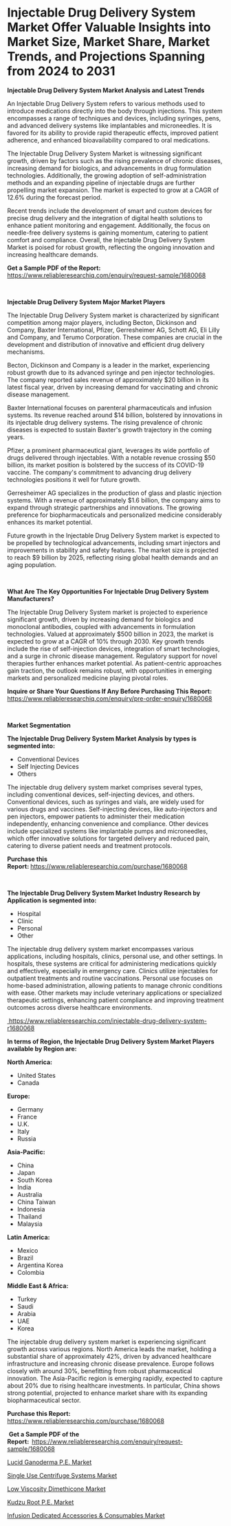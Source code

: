 <p><h1>Injectable Drug Delivery System Market Offer Valuable Insights into Market Size, Market Share, Market Trends, and Projections Spanning from 2024 to 2031</h1></p><p><strong>Injectable Drug Delivery System Market Analysis and Latest Trends</strong></p>
<p><p>An Injectable Drug Delivery System refers to various methods used to introduce medications directly into the body through injections. This system encompasses a range of techniques and devices, including syringes, pens, and advanced delivery systems like implantables and microneedles. It is favored for its ability to provide rapid therapeutic effects, improved patient adherence, and enhanced bioavailability compared to oral medications.</p><p>The Injectable Drug Delivery System Market is witnessing significant growth, driven by factors such as the rising prevalence of chronic diseases, increasing demand for biologics, and advancements in drug formulation technologies. Additionally, the growing adoption of self-administration methods and an expanding pipeline of injectable drugs are further propelling market expansion. The market is expected to grow at a CAGR of 12.6% during the forecast period. </p><p>Recent trends include the development of smart and custom devices for precise drug delivery and the integration of digital health solutions to enhance patient monitoring and engagement. Additionally, the focus on needle-free delivery systems is gaining momentum, catering to patient comfort and compliance. Overall, the Injectable Drug Delivery System Market is poised for robust growth, reflecting the ongoing innovation and increasing healthcare demands.</p></p>
<p><strong>Get a Sample PDF of the Report:&nbsp;</strong> <a href="https://www.reliableresearchiq.com/enquiry/request-sample/1680068?utm_campaign=1088&utm_medium=2&utm_source=Github&utm_content=ia&utm_term=14102024&utm_id=injectable-drug-delivery-system">https://www.reliableresearchiq.com/enquiry/request-sample/1680068</a></p>
<p>&nbsp;</p>
<p><strong>Injectable Drug Delivery System Major Market Players</strong></p>
<p><p>The Injectable Drug Delivery System market is characterized by significant competition among major players, including Becton, Dickinson and Company, Baxter International, Pfizer, Gerresheimer AG, Schott AG, Eli Lilly and Company, and Terumo Corporation. These companies are crucial in the development and distribution of innovative and efficient drug delivery mechanisms.</p><p>Becton, Dickinson and Company is a leader in the market, experiencing robust growth due to its advanced syringe and pen injector technologies. The company reported sales revenue of approximately $20 billion in its latest fiscal year, driven by increasing demand for vaccinating and chronic disease management.</p><p>Baxter International focuses on parenteral pharmaceuticals and infusion systems. Its revenue reached around $14 billion, bolstered by innovations in its injectable drug delivery systems. The rising prevalence of chronic diseases is expected to sustain Baxter's growth trajectory in the coming years.</p><p>Pfizer, a prominent pharmaceutical giant, leverages its wide portfolio of drugs delivered through injectables. With a notable revenue crossing $50 billion, its market position is bolstered by the success of its COVID-19 vaccine. The company's commitment to advancing drug delivery technologies positions it well for future growth.</p><p>Gerresheimer AG specializes in the production of glass and plastic injection systems. With a revenue of approximately $1.6 billion, the company aims to expand through strategic partnerships and innovations. The growing preference for biopharmaceuticals and personalized medicine considerably enhances its market potential.</p><p>Future growth in the Injectable Drug Delivery System market is expected to be propelled by technological advancements, including smart injectors and improvements in stability and safety features. The market size is projected to reach $9 billion by 2025, reflecting rising global health demands and an aging population.</p></p>
<p>&nbsp;</p>
<p><strong>What Are The Key Opportunities For Injectable Drug Delivery System Manufacturers?</strong></p>
<p><p>The Injectable Drug Delivery System market is projected to experience significant growth, driven by increasing demand for biologics and monoclonal antibodies, coupled with advancements in formulation technologies. Valued at approximately $500 billion in 2023, the market is expected to grow at a CAGR of 10% through 2030. Key growth trends include the rise of self-injection devices, integration of smart technologies, and a surge in chronic disease management. Regulatory support for novel therapies further enhances market potential. As patient-centric approaches gain traction, the outlook remains robust, with opportunities in emerging markets and personalized medicine playing pivotal roles.</p></p>
<p><strong>Inquire or Share Your Questions If Any Before Purchasing This Report:</strong> <a href="https://www.reliableresearchiq.com/enquiry/pre-order-enquiry/1680068?utm_campaign=1088&utm_medium=2&utm_source=Github&utm_content=ia&utm_term=14102024&utm_id=injectable-drug-delivery-system">https://www.reliableresearchiq.com/enquiry/pre-order-enquiry/1680068</a></p>
<p>&nbsp;</p>
<p><strong>Market Segmentation</strong></p>
<p><strong>The Injectable Drug Delivery System Market Analysis by types is segmented into:</strong></p>
<p><ul><li>Conventional Devices</li><li>Self Injecting Devices</li><li>Others</li></ul></p>
<p><p>The injectable drug delivery system market comprises several types, including conventional devices, self-injecting devices, and others. Conventional devices, such as syringes and vials, are widely used for various drugs and vaccines. Self-injecting devices, like auto-injectors and pen injectors, empower patients to administer their medication independently, enhancing convenience and compliance. Other devices include specialized systems like implantable pumps and microneedles, which offer innovative solutions for targeted delivery and reduced pain, catering to diverse patient needs and treatment protocols.</p></p>
<p><strong>Purchase this Report:&nbsp;</strong><a href="https://www.reliableresearchiq.com/purchase/1680068?utm_campaign=1088&utm_medium=2&utm_source=Github&utm_content=ia&utm_term=14102024&utm_id=injectable-drug-delivery-system">https://www.reliableresearchiq.com/purchase/1680068</a></p>
<p>&nbsp;</p>
<p><strong>The Injectable Drug Delivery System Market Industry Research by Application is segmented into:</strong></p>
<p><ul><li>Hospital</li><li>Clinic</li><li>Personal</li><li>Other</li></ul></p>
<p><p>The injectable drug delivery system market encompasses various applications, including hospitals, clinics, personal use, and other settings. In hospitals, these systems are critical for administering medications quickly and effectively, especially in emergency care. Clinics utilize injectables for outpatient treatments and routine vaccinations. Personal use focuses on home-based administration, allowing patients to manage chronic conditions with ease. Other markets may include veterinary applications or specialized therapeutic settings, enhancing patient compliance and improving treatment outcomes across diverse healthcare environments.</p></p>
<p><a href="https://www.reliableresearchiq.com/injectable-drug-delivery-system-r1680068?utm_campaign=1088&utm_medium=2&utm_source=Github&utm_content=ia&utm_term=14102024&utm_id=injectable-drug-delivery-system">&nbsp;https://www.reliableresearchiq.com/injectable-drug-delivery-system-r1680068</a></p>
<p><strong>In terms of Region, the Injectable Drug Delivery System Market Players available by Region are:</strong></p>
<p>
    <p> <strong> North America: </strong>
        <ul>
            <li>United States</li>
            <li>Canada</li>
        </ul>
        </p> 
    <p> <strong> Europe: </strong>
        <ul>
            <li>Germany</li>
            <li>France</li>
            <li>U.K.</li>
            <li>Italy</li>
            <li>Russia</li>
        </ul>
        </p> 
    <p> <strong> Asia-Pacific: </strong>
        <ul>
            <li>China</li>
            <li>Japan</li>
            <li>South Korea</li>
            <li>India</li>
            <li>Australia</li>
            <li>China Taiwan</li>
            <li>Indonesia</li>
            <li>Thailand</li>
            <li>Malaysia</li>
        </ul>
        </p> 
    <p> <strong> Latin America: </strong>
        <ul>
            <li>Mexico</li>
            <li>Brazil</li>
            <li>Argentina Korea</li>
            <li>Colombia</li>
        </ul>
        </p> 
    <p> <strong> Middle East & Africa: </strong>
        <ul>
            <li>Turkey</li>
            <li>Saudi</li>
            <li>Arabia</li>
            <li>UAE</li>
            <li>Korea</li>
        </ul>
    </p>
    </p>
<p><p>The injectable drug delivery system market is experiencing significant growth across various regions. North America leads the market, holding a substantial share of approximately 42%, driven by advanced healthcare infrastructure and increasing chronic disease prevalence. Europe follows closely with around 30%, benefitting from robust pharmaceutical innovation. The Asia-Pacific region is emerging rapidly, expected to capture about 20% due to rising healthcare investments. In particular, China shows strong potential, projected to enhance market share with its expanding biopharmaceutical sector.</p></p>
<p><strong>Purchase this Report: </strong><a href="https://www.reliableresearchiq.com/purchase/1680068?utm_campaign=1088&utm_medium=2&utm_source=Github&utm_content=ia&utm_term=14102024&utm_id=injectable-drug-delivery-system">https://www.reliableresearchiq.com/purchase/1680068</a></p>
<p>&nbsp;<strong>Get a Sample PDF of the Report:&nbsp;&nbsp;</strong><a href="https://www.reliableresearchiq.com/enquiry/request-sample/1680068?utm_campaign=1088&utm_medium=2&utm_source=Github&utm_content=ia&utm_term=14102024&utm_id=injectable-drug-delivery-system">https://www.reliableresearchiq.com/enquiry/request-sample/1680068</a></p>
<p><strong></strong></p>
<p><p><a href="https://www.linkedin.com/pulse/strategic-market-insights-navigating-global-lucid-ganoderma-fvpic?trk=public_post_embed_feed-article-content&utm_campaign=1088&utm_medium=2&utm_source=Github&utm_content=ia&utm_term=14102024&utm_id=injectable-drug-delivery-system">Lucid Ganoderma P.E. Market</a></p><p><a href="https://github.com/rovj3gerson/Market-Research-Report-List-1/blob/main/single-use-centrifuge-systems-market.md?utm_campaign=1088&utm_medium=2&utm_source=Github&utm_content=ia&utm_term=14102024&utm_id=injectable-drug-delivery-system">Single Use Centrifuge Systems Market</a></p><p><a href="https://www.linkedin.com/pulse/low-viscosity-dimethicone-momentum-charting-147-cagr-rbszc?trk=public_post_embed_feed-article-content&utm_campaign=1088&utm_medium=2&utm_source=Github&utm_content=ia&utm_term=14102024&utm_id=injectable-drug-delivery-system">Low Viscosity Dimethicone Market</a></p><p><a href="https://www.linkedin.com/pulse/future-trends-global-kudzu-root-pe-market-insights-analysis-pulbc?trk=public_post_embed_feed-article-content&utm_campaign=1088&utm_medium=2&utm_source=Github&utm_content=ia&utm_term=14102024&utm_id=injectable-drug-delivery-system">Kudzu Root P.E. Market</a></p><p><a href="https://github.com/wanvigsqmunsenr/Market-Research-Report-List-1/blob/main/infusion-dedicated-accessories-consumables-market.md?utm_campaign=1088&utm_medium=2&utm_source=Github&utm_content=ia&utm_term=14102024&utm_id=injectable-drug-delivery-system">Infusion Dedicated Accessories & Consumables Market</a></p></p>